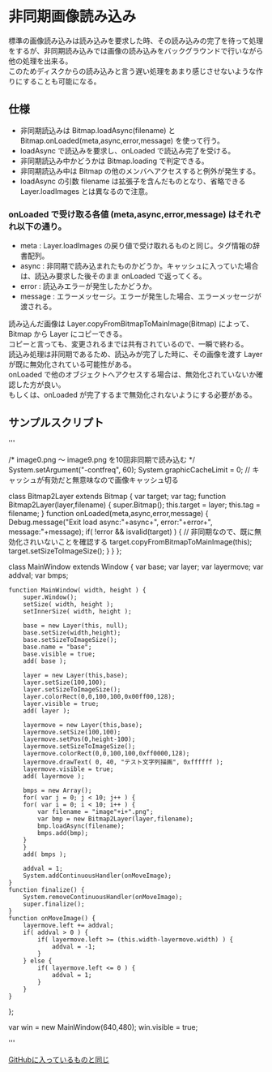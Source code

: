 # 非同期画像読み込み
標準の画像読み込みは読み込みを要求した時、その読み込みの完了を待って処理をするが、非同期読み込みでは画像の読み込みをバックグラウンドで行いながら他の処理を出来る。  
このためディスクからの読み込みと言う遅い処理をあまり感じさせないような作りにすることも可能になる。  

## 仕様
* 非同期読込みは Bitmap.loadAsync(filename) と Bitmap.onLoaded(meta,async,error,message) を使って行う。
* loadAsync で読込みを要求し、onLoaded で読込み完了を受ける。
* 非同期読込み中かどうかは Bitmap.loading で判定できる。
* 非同期読込み中は Bitmap の他のメンバへアクセスすると例外が発生する。
* loadAsync の引数 filename は拡張子を含んだものとなり、省略できる Layer.loadImages とは異なるので注意。

### onLoaded で受け取る各値 (meta,async,error,message) はそれぞれ以下の通り。
* meta : Layer.loadImages の戻り値で受け取れるものと同じ。タグ情報の辞書配列。
* async : 非同期で読み込まれたものかどうか。キャッシュに入っていた場合は、読込み要求した後そのまま onLoaded で返ってくる。
* error : 読込みエラーが発生したかどうか。
* message : エラーメッセージ。エラーが発生した場合、エラーメッセージが渡される。

読み込んだ画像は Layer.copyFromBitmapToMainImage(Bitmap) によって、Bitmap から Layer にコピーできる。  
コピーと言っても、変更されるまでは共有されているので、一瞬で終わる。  
読込み処理は非同期であるため、読込みが完了した時に、その画像を渡す Layer が既に無効化されている可能性がある。  
onLoaded で他のオブジェクトへアクセスする場合は、無効化されていないか確認した方が良い。  
もしくは、onLoaded が完了するまで無効化されないようにする必要がある。  

## サンプルスクリプト
'''

/*
image0.png ～ image9.png を10回非同期で読み込む
*/
System.setArgument("-contfreq", 60);
System.graphicCacheLimit = 0;
// キャッシュが有効だと無意味なので画像キャッシュ切る

class Bitmap2Layer extends Bitmap {
	var target;
	var tag;
	function Bitmap2Layer(layer,filename) {
		super.Bitmap();
		this.target = layer;
		this.tag = filename;
	}
	function onLoaded(meta,async,error,message) {
		Debug.message("Exit load async:"+async+", error:"+error+", message:"+message);
		if( !error && isvalid(target) ) { // 非同期なので、既に無効化されいないことを確認する
			target.copyFromBitmapToMainImage(this);
			target.setSizeToImageSize();
		}
	}
};

class MainWindow extends Window {
	var base;
	var layer;
	var layermove;
	var addval;
	var bmps;

	function MainWindow( width, height ) {
		super.Window();
		setSize( width, height );
		setInnerSize( width, height );

		base = new Layer(this, null);
		base.setSize(width,height);
		base.setSizeToImageSize();
		base.name = "base";
		base.visible = true;
		add( base );

		layer = new Layer(this,base);
		layer.setSize(100,100);
		layer.setSizeToImageSize();
		layer.colorRect(0,0,100,100,0x00ff00,128);
		layer.visible = true;
		add( layer );

		layermove = new Layer(this,base);
		layermove.setSize(100,100);
		layermove.setPos(0,height-100);
		layermove.setSizeToImageSize();
		layermove.colorRect(0,0,100,100,0xff0000,128);
		layermove.drawText( 0, 40, "テスト文字列描画", 0xffffff );
		layermove.visible = true;
		add( layermove );

		bmps = new Array();
		for( var j = 0; j < 10; j++ ) {
		for( var i = 0; i < 10; i++ ) {
			var filename = "image"+i+".png";
			var bmp = new Bitmap2Layer(layer,filename);
			bmp.loadAsync(filename);
			bmps.add(bmp);
		}
		}
		add( bmps );

		addval = 1;
		System.addContinuousHandler(onMoveImage);
	}
	function finalize() {
		System.removeContinuousHandler(onMoveImage);
		super.finalize();
	}
	function onMoveImage() {
		layermove.left += addval;
		if( addval > 0 ) {
			if( layermove.left >= (this.width-layermove.width) ) {
				addval = -1;
			}
		} else {
			if( layermove.left <= 0 ) {
				addval = 1;
			}
		}
	}
};

var win = new MainWindow(640,480);
win.visible = true;

'''

[GitHubに入っているものと同じ](https://github.com/krkrz/krkrz/blob/master/script/Sample/asyncimageload/startup.tjs)

